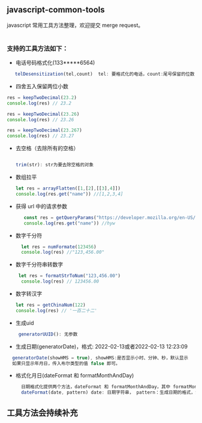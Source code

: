##  javascript-common-tools

javascript 常用工具方法整理，欢迎提交 merge request。
<br/>
<br/>

### 支持的工具方法如下：

- 电话号码格式化(133*****6564) 
 ``` javascript
    telDesensitization(tel,count)  tel: 要格式化的电话，count:尾号保留的位数
````

- 四舍五入保留两位小数

```javascript
res = keepTwoDecimal(23.2)
console.log(res) // 23.2

res = keepTwoDecimal(23.26)
console.log(res) // 23.26

res = keepTwoDecimal(23.267)
console.log(res) // 23.27

```
- 去空格（去除所有的空格）
  
  ```javascript

  trim(str): str为要去除空格的对象

  ```
- 数组拉平
  
  ```javascript
  let res = arrayFlatten([1,[2],[[3],4]])
  console.log(res.get("name")) //[1,2,3,4]

  ```
- 获得 url 中的请求参数
  
  ```javascript
     const res = getQueryParams("https://developer.mozilla.org/en-US/docs/Web/API/URL_API?name=hyw&age=25&appId=22222&from=mdn")
     console.log(res.get("name")) //hyw
  ```
- 数字千分符
  ```javascript
    let res = numFormate(123456)
    console.log(res) //"123,456.00"
  ```
- 数字千分符串转数字
  ```javascript
   let res = formatStrToNum("123,456.00")
    console.log(res) // 123456.00
  ``` 
- 数字转汉字
  ```javascript
  let res = getChinaNum(122)
  console.log(res) // '一百二十二'
  ```
- 生成uid
  ```javascript
   generatorUUID(): 无参数
  ```
- 生成日期(generatorDate)，格式: 2022-02-13或者2022-02-13 12:23:09
```javascript
  generatorDate(showHMS = true), showHMS:是否显示小时、分钟、秒，默认显示
  如果只显示年月日，传入布尔类型的值 false 即可。
```

- 格式化月日(dateFormat 和 formatMonthAndDay)  
  ```javascript
    日期格式化提供两个方法，dateFormat 和 formatMonthAndDay，其中 formatMonthAndDay 主要格式化为 12-12 格式，而dateFormat 则可以提供更加灵活的生成方式。formatMonthAndDay(dateStr). dateStr: 字符串格式，  2022-02-13或者2022-02-13 12:23:09
    dateFormat(date, pattern) date: 日期字符串， pattern：生成日期的格式，如 yyyyMMddhhmmss，yyyyMMdd，MM-dd， hh:mm 等
  ```


 ## 工具方法会持续补充 